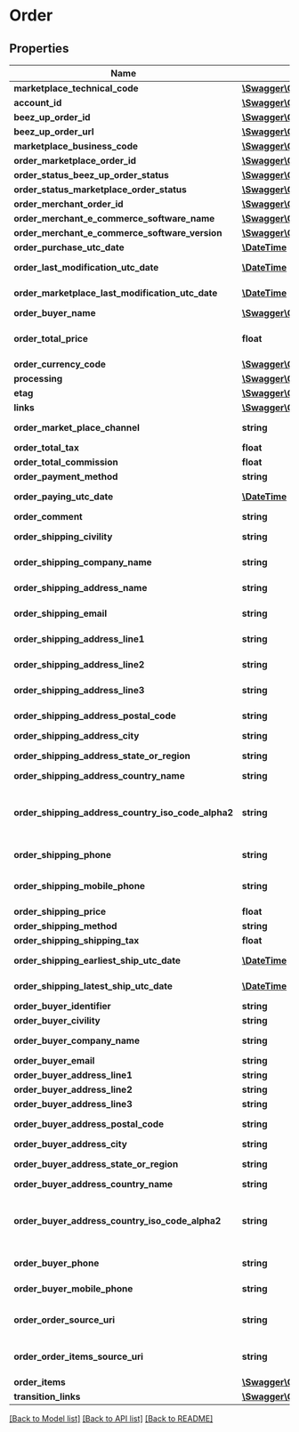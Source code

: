 # Order

## Properties
Name | Type | Description | Notes
------------ | ------------- | ------------- | -------------
**marketplace_technical_code** | [**\Swagger\Client\Model\MarketplaceTechnicalCode**](MarketplaceTechnicalCode.md) |  | 
**account_id** | [**\Swagger\Client\Model\AccountId**](AccountId.md) |  | 
**beez_up_order_id** | [**\Swagger\Client\Model\BeezUPOrderId**](BeezUPOrderId.md) |  | 
**beez_up_order_url** | [**\Swagger\Client\Model\BeezUPCommonHttpUrl**](BeezUPCommonHttpUrl.md) |  | [optional] 
**marketplace_business_code** | [**\Swagger\Client\Model\MarketplaceBusinessCode**](MarketplaceBusinessCode.md) |  | 
**order_marketplace_order_id** | [**\Swagger\Client\Model\MarketplaceOrderId**](MarketplaceOrderId.md) |  | 
**order_status_beez_up_order_status** | [**\Swagger\Client\Model\BeezUPOrderStatus**](BeezUPOrderStatus.md) |  | 
**order_status_marketplace_order_status** | [**\Swagger\Client\Model\MarketplaceOrderStatus**](MarketplaceOrderStatus.md) |  | [optional] 
**order_merchant_order_id** | [**\Swagger\Client\Model\OrderMerchantOrderId**](OrderMerchantOrderId.md) |  | [optional] 
**order_merchant_e_commerce_software_name** | [**\Swagger\Client\Model\OrderMerchantECommerceSoftwareName**](OrderMerchantECommerceSoftwareName.md) |  | [optional] 
**order_merchant_e_commerce_software_version** | [**\Swagger\Client\Model\OrderMerchantECommerceSoftwareVersion**](OrderMerchantECommerceSoftwareVersion.md) |  | [optional] 
**order_purchase_utc_date** | [**\DateTime**](\DateTime.md) | The purchase date of this order | 
**order_last_modification_utc_date** | [**\DateTime**](\DateTime.md) | The last modification UTC date done by BeezUP of this order | 
**order_marketplace_last_modification_utc_date** | [**\DateTime**](\DateTime.md) | The last modification UTC date done by the marketplace on this order | 
**order_buyer_name** | [**\Swagger\Client\Model\OrderBuyerName**](OrderBuyerName.md) |  | [optional] 
**order_total_price** | **float** | The total price of this order (corresponding to the amount paid by the customer) | [optional] 
**order_currency_code** | [**\Swagger\Client\Model\BeezUPCommonCurrencyCode**](BeezUPCommonCurrencyCode.md) |  | [optional] 
**processing** | [**\Swagger\Client\Model\Processing**](Processing.md) |  | 
**etag** | [**\Swagger\Client\Model\Etag**](Etag.md) |  | 
**links** | [**\Swagger\Client\Model\DefinitionsOrderHeaderLinks**](DefinitionsOrderHeaderLinks.md) |  | 
**order_market_place_channel** | **string** | Useful to identify the origin of the order. For example in Amazon. | [optional] 
**order_total_tax** | **float** | The total tax of this order | [optional] 
**order_total_commission** | **float** | The total commission of this order | [optional] 
**order_payment_method** | **string** | The payment method of this order | [optional] 
**order_paying_utc_date** | [**\DateTime**](\DateTime.md) | The UTC date of the payment of this order | [optional] 
**order_comment** | **string** | The comment associated to this order | [optional] 
**order_shipping_civility** | **string** | The civility of the person in the shipping address for this order | [optional] 
**order_shipping_company_name** | **string** | The company name of the shipping address for this order | [optional] 
**order_shipping_address_name** | **string** | The name of the person in the shipping address for this order | [optional] 
**order_shipping_email** | **string** | The email of the person in the shipping address for this order | [optional] 
**order_shipping_address_line1** | **string** | The shipping address line 1 of this order | [optional] 
**order_shipping_address_line2** | **string** | The shipping address line 2 of this order | [optional] 
**order_shipping_address_line3** | **string** | The shipping address line 3 of this order | [optional] 
**order_shipping_address_postal_code** | **string** | The shipping address postal code of this order | [optional] 
**order_shipping_address_city** | **string** | The shipping address city of this order | [optional] 
**order_shipping_address_state_or_region** | **string** | The shipping address state or region of this order | [optional] 
**order_shipping_address_country_name** | **string** | The shipping address country name | [optional] 
**order_shipping_address_country_iso_code_alpha2** | **string** | The shipping address country iso code alpha 2 (see http://en.wikipedia.org/wiki/ISO_3166-1_alpha-2#Decoding_table for more details) | [optional] 
**order_shipping_phone** | **string** | The phone number of the person in the shipping address for this order | [optional] 
**order_shipping_mobile_phone** | **string** | The mobile phone number of the person in the shipping address for this order | [optional] 
**order_shipping_price** | **float** | The shipping price of this order | [optional] 
**order_shipping_method** | **string** | The shipping method of this order | [optional] 
**order_shipping_shipping_tax** | **float** | The shipping tax for this order | [optional] 
**order_shipping_earliest_ship_utc_date** | [**\DateTime**](\DateTime.md) | The UTC date of the earliest ship for this order | [optional] 
**order_shipping_latest_ship_utc_date** | [**\DateTime**](\DateTime.md) | The UTC date of the latest ship for this order | [optional] 
**order_buyer_identifier** | **string** | The buyer identifier for this order | [optional] 
**order_buyer_civility** | **string** | The buyer civility for this order | [optional] 
**order_buyer_company_name** | **string** | The buyer company name for this order | [optional] 
**order_buyer_email** | **string** | The email of the buyer for this order | [optional] 
**order_buyer_address_line1** | **string** | The Buyer address line 1 of this order | [optional] 
**order_buyer_address_line2** | **string** | The Buyer address line 2 of this order | [optional] 
**order_buyer_address_line3** | **string** | The Buyer address line 3 of this order | [optional] 
**order_buyer_address_postal_code** | **string** | The Buyer address postal code of this order | [optional] 
**order_buyer_address_city** | **string** | The Buyer address city of this order | [optional] 
**order_buyer_address_state_or_region** | **string** | The Buyer address state or region of this order | [optional] 
**order_buyer_address_country_name** | **string** | The Buyer address country name | [optional] 
**order_buyer_address_country_iso_code_alpha2** | **string** | The Buyer address country iso code alpha 2 (see http://en.wikipedia.org/wiki/ISO_3166-1_alpha-2#Decoding_table for more details) | [optional] 
**order_buyer_phone** | **string** | The phone number of the buyer for this order | [optional] 
**order_buyer_mobile_phone** | **string** | The mobile phone number of the buyer for this order | [optional] 
**order_order_source_uri** | **string** | Technical information: The url to the source of this order. We received this information from the marketplace. | [optional] 
**order_order_items_source_uri** | **string** | Technical information: The url to the source of this order items. We received this information from the marketplace. | [optional] 
**order_items** | [**\Swagger\Client\Model\OrderItem[]**](OrderItem.md) |  | 
**transition_links** | [**\Swagger\Client\Model\OrderTransitionLinks**](OrderTransitionLinks.md) |  | 

[[Back to Model list]](../README.md#documentation-for-models) [[Back to API list]](../README.md#documentation-for-api-endpoints) [[Back to README]](../README.md)


